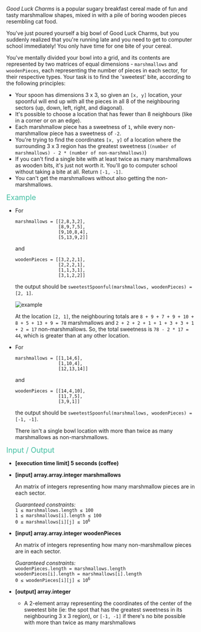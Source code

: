 <div class="markdown"><p><em>Good Luck Charms</em> is a popular sugary breakfast cereal made of fun and tasty marshmallow shapes, mixed in with a pile of boring wooden pieces resembling cat food.</p>
<p>You've just poured yourself a big bowl of Good Luck Charms, but you suddenly realized that you're running late and you need to get to computer school immediately! You only have time for one bite of your cereal.</p>
<p>You've mentally divided your bowl into a grid, and its contents are represented by two matrices of equal dimensions - <code>marshmallows</code> and <code>woodenPieces</code>, each representing the number of pieces in each sector, for their respective types. Your task is to find the 'sweetest' bite, according to the following principles:</p>
<ul>
<li>Your spoon has dimensions 3 x 3, so given an <code>[x, y]</code> location, your spoonful will end up with all the pieces in all 8 of the neighbouring sectors (up, down, left, right, and diagonal).</li>
<li>It's possible to choose a location that has fewer than 8 neighbours (like in a corner or on an edge).</li>
<li>Each marshmallow piece has a sweetness of <code>1</code>, while every non-marshmallow piece has a sweetness of <code>-2</code>.</li>
<li>You're trying to find the coordinates <code>[x, y]</code> of a location where the surrounding 3 x 3 region has the greatest sweetness (<code>(number of marshmallows) - 2 * (number of non-marshmallows)</code>)</li>
<li>If you can't find a single bite with at least twice as many marshmallows as wooden bits, it's just not worth it. You'll go to computer school without taking a bite at all. Return <code>[-1, -1]</code>.</li>
<li>You can't get the marshmallows without also getting the non-marshmallows.</li>
</ul>
<p><span style="color:#44BFA3;font-size:1.4em;">Example</span></p>
<ul>
<li>
<p>For</p>
<pre><code>marshmallows = [[2,8,3,2], 
                [8,9,7,5], 
                [9,10,8,4], 
                [5,13,9,2]]
</code></pre>
<p>and</p>
<pre><code>woodenPieces = [[3,2,2,1], 
                [2,2,2,1], 
                [1,1,3,1], 
                [3,1,2,2]]
</code></pre>
<p>the output should be <code>sweetestSpoonful(marshmallows, woodenPieces) = [2, 1]</code>.</p>
<p><img src="https://codesignal.s3.amazonaws.com/uploads/1536861132810/sweetestSpoonful.png" alt="example"></p>
<p>At the location <code>[2, 1]</code>, the neighbouring totals are <code>8 + 9 + 7 + 9 + 10 + 8 + 5 + 13 + 9 = 78</code> marshmallows and <code>2 + 2 + 2 + 1 + 1 + 3 + 3 + 1 + 2 = 17</code> non-marshmallows. So, the total sweetness is <code>78 - 2 * 17 = 44</code>, which is greater than at any other location.</p>
</li>
<li>
<p>For</p>
<pre><code>marshmallows = [[1,14,6], 
                [1,10,4], 
                [12,13,14]]
</code></pre>
<p>and</p>
<pre><code>woodenPieces = [[14,4,10], 
                [11,7,5], 
                [3,9,1]]
</code></pre>
<p>the output should be <code>sweetestSpoonful(marshmallows, woodenPieces) = [-1, -1]</code>.</p>
<p>There isn't a single bowl location with more than twice as many marshmallows as non-marshmallows.</p>
</li>
</ul>
<p><span style="color:#44BFA3;font-size:1.4em;">Input / Output</span></p>
<ul>
<li>
<p><strong>[execution time limit] 5 seconds (coffee)</strong></p>
</li>
<li>
<p><strong>[input] array.array.integer marshmallows</strong></p>
<p>An matrix of integers representing how many marshmallow pieces are in each sector.</p>
<p><em>Guaranteed constraints:</em><br>
<code>1 ≤ marshmallows.length ≤ 100</code><br>
<code>1 ≤ marshmallows[i].length ≤ 100</code><br>
<code>0 ≤ marshmallows[i][j] ≤ 10<sup>6</sup></code></p>
</li>
<li>
<p><strong>[input] array.array.integer woodenPieces</strong></p>
<p>An matrix of integers representing how many non-marshmallow pieces are in each sector.</p>
<p><em>Guaranteed constraints:</em><br>
<code>woodenPieces.length = marshmallows.length</code><br>
<code>woodenPieces[i].length = marshmallows[i].length</code><br>
<code>0 ≤ woodenPieces[i][j] ≤ 10<sup>6</sup></code></p>
</li>
<li>
<p><strong>[output] array.integer</strong></p>
<ul>
<li>A 2-element array representing the coordinates of the center of the sweetest bite (ie: the spot that has the greatest sweetness in its neighbouring 3 x 3 region), or <code>[-1, -1]</code> if there's no bite possible with more than twice as many marshmallows</li>
</ul>
</li>
</ul>
</div>
